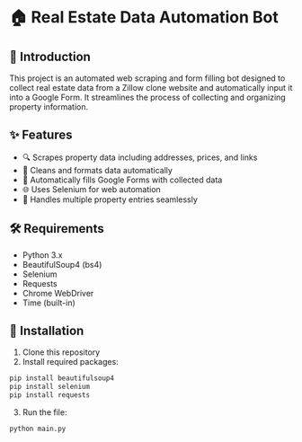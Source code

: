 # 🏠 Real Estate Data Automation Bot

## 📝 Introduction

This project is an automated web scraping and form filling bot designed to collect real estate data from a Zillow clone
website and automatically input it into a Google Form. It streamlines the process of collecting and organizing property
information.

## ✨ Features

- 🔍 Scrapes property data including addresses, prices, and links
- 🧹 Cleans and formats data automatically
- 📝 Automatically fills Google Forms with collected data
- 🌐 Uses Selenium for web automation
- 🔄 Handles multiple property entries seamlessly

## 🛠️ Requirements

- Python 3.x
- BeautifulSoup4 (bs4)
- Selenium
- Requests
- Chrome WebDriver
- Time (built-in)

## 🚀 Installation

1. Clone this repository
2. Install required packages:

```bash
pip install beautifulsoup4
pip install selenium
pip install requests
```

3. Run the file:

```bash
python main.py
```